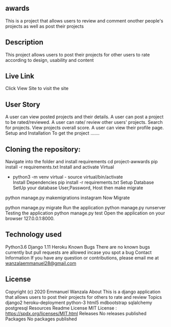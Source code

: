 ## awards
This is a project that allows users to review and comment onother people's projects as well as post their projects

## Description
This project allows users to post their projects for other users to rate according to design, usability and content

## Live Link
Click View Site to visit the site


## User Story
A user can view posted projects and their details.
A user can post a project to be rated/reviewed.
A user can rate/ review other users' projects.
Search for projects.
View projects overall score.
A user can view their profile page.
Setup and Installation
To get the project .......

## Cloning the repository:

Navigate into the folder and install requirements
cd project-awwards pip install -r requirements.txt 
Install and activate Virtual
- python3 -m venv virtual - source virtual/bin/activate  
Install Dependencies
pip install -r requirements.txt 
Setup Database
SetUp your database User,Password, Host then make migrate

python manage.py makemigrations instagram
Now Migrate

python manage.py migrate 
Run the application
python manage.py runserver 
Testing the application
python manage.py test 
Open the application on your browser 127.0.0.1:8000.

## Technology used
Python3.6
Django 1.11
Heroku
Known Bugs
There are no known bugs currently but pull requests are allowed incase you spot a bug
Contact Information
If you have any question or contributions, please email me at wanzalaemmanuel28@gmail.com

## License

Copyright (c) 2020 Emmanuel Wanzala
About
This is a django application that allows users to post their projects for others to rate and review
Topics
django2 heroku-deployment python-3 html5 mdbootstrap sqlalchemy postgresql
Resources
 Readme
License
 MIT License : https://spdx.org/licenses/MIT.html
Releases
No releases published
Packages
No packages published
